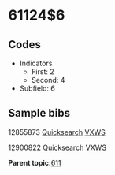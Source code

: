 # 61124$6

## Codes

-   Indicators
    -   First: 2
    -   Second: 4
-   Subfield: 6

## Sample bibs

12855873 [Quicksearch](https://search.library.yale.edu/catalog/12855873) [VXWS](http://prodorbis.library.yale.edu:7014/vxws/GetHoldingsService?bibId=12855873)

12900822 [Quicksearch](https://search.library.yale.edu/catalog/12900822) [VXWS](http://prodorbis.library.yale.edu:7014/vxws/GetHoldingsService?bibId=12900822)

**Parent topic:**[611](../../tags/611/611.md)

